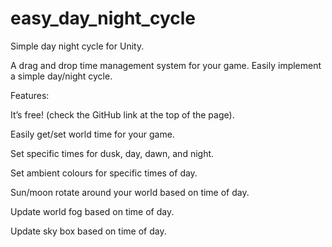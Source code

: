 # easy_day_night_cycle
Simple day night cycle for Unity.

A drag and drop time management system for your game. Easily implement a simple day/night cycle.

Features:

It’s free! (check the GitHub link at the top of the page).

Easily get/set world time for your game.

Set specific times for dusk, day, dawn, and night.

Set ambient colours for specific times of day.

Sun/moon rotate around your world based on time of day.

Update world fog based on time of day.

Update sky box based on time of day.
